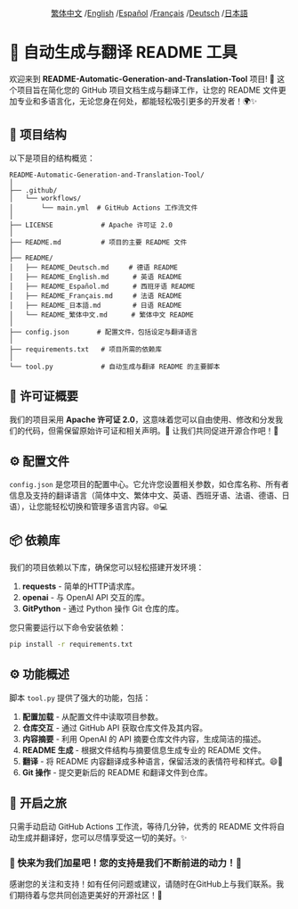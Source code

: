 <div align="center">

[繁体中文](/README/README_zh-TW.md) /[English](/README/README_en.md) /[Español](/README/README_es.md) /[Français](/README/README_fr.md) /[Deutsch](/README/README_de.md) /[日本語](/README/README_ja.md)
</div>

# 🤖 自动生成与翻译 README 工具

欢迎来到 **README-Automatic-Generation-and-Translation-Tool** 项目! 🎉 这个项目旨在简化您的 GitHub 项目文档生成与翻译工作，让您的 README 文件更加专业和多语言化，无论您身在何处，都能轻松吸引更多的开发者！🌍✨

## 🚀 项目结构

以下是项目的结构概览：

```
README-Automatic-Generation-and-Translation-Tool/
│
├── .github/
│   └── workflows/
│       └── main.yml  # GitHub Actions 工作流文件
│
├── LICENSE            # Apache 许可证 2.0
│
├── README.md          # 项目的主要 README 文件
│
├── README/
│   ├── README_Deutsch.md     # 德语 README 
│   ├── README_English.md      # 英语 README 
│   ├── README_Español.md      # 西班牙语 README 
│   ├── README_Français.md     # 法语 README 
│   ├── README_日本語.md        # 日语 README 
│   └── README_繁体中文.md      # 繁体中文 README 
│
├── config.json       # 配置文件，包括设定与翻译语言
│
├── requirements.txt   # 项目所需的依赖库
│
└── tool.py            # 自动生成与翻译 README 的主要脚本
```

## 📜 许可证概要

我们的项目采用 **Apache 许可证 2.0**，这意味着您可以自由使用、修改和分发我们的代码，但需保留原始许可证和相关声明。📝 让我们共同促进开源合作吧！💪

## ⚙️ 配置文件

`config.json` 是您项目的配置中心。它允许您设置相关参数，如仓库名称、所有者信息及支持的翻译语言（简体中文、繁体中文、英语、西班牙语、法语、德语、日语），让您能轻松切换和管理多语言内容。🌐💻

## 📦 依赖库

我们的项目依赖以下库，确保您可以轻松搭建开发环境：

1. **requests** - 简单的HTTP请求库。
2. **openai** - 与 OpenAI API 交互的库。
3. **GitPython** - 通过 Python 操作 Git 仓库的库。

您只需要运行以下命令安装依赖：

```bash
pip install -r requirements.txt
```

## ⚙️ 功能概述

脚本 `tool.py` 提供了强大的功能，包括：

1. **配置加载** - 从配置文件中读取项目参数。
2. **仓库交互** - 通过 GitHub API 获取仓库文件及其内容。
3. **内容摘要** - 利用 OpenAI 的 API 摘要仓库文件内容，生成简洁的描述。
4. **README 生成** - 根据文件结构与摘要信息生成专业的 README 文件。
5. **翻译** - 将 README 内容翻译成多种语言，保留活泼的表情符号和样式。😄🎨
6. **Git 操作** - 提交更新后的 README 和翻译文件到仓库。

## 🚀 开启之旅

只需手动启动 GitHub Actions 工作流，等待几分钟，优秀的 README 文件将自动生成并翻译好，您可以尽情享受这一切的美好。✨

### 🌟 快来为我们加星吧！您的支持是我们不断前进的动力！💖

感谢您的关注和支持！如有任何问题或建议，请随时在GitHub上与我们联系。我们期待着与您共同创造更美好的开源社区！🤝